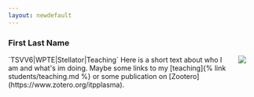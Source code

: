 ```yaml
---
layout: newdefault
---
```


### First Last Name
<img align="right" size="width:20%" style="vertical-align:middle;margin:0px 20px" src="https://online.tugraz.at/tug_online/visitenkarte.showImage?pPersonenGruppe=3&pPersonenId=B5E6EB46614DDFCE">
`TSVV6|WPTE|Stellator|Teaching`
Here is a short text about who I am and what's im doing. Maybe some links to my [teaching]{% link students/teaching.md %} or some publication on [Zootero](https://www.zotero.org/itpplasma).

